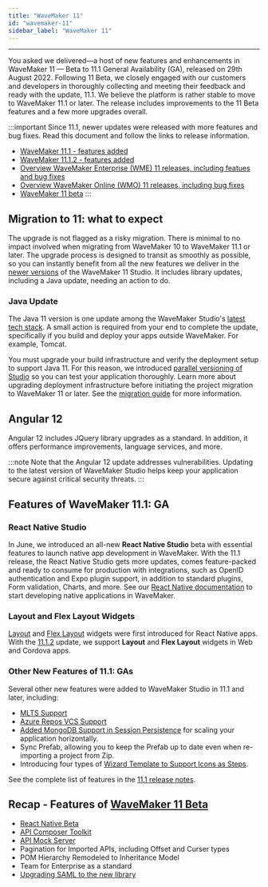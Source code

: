 ```yaml
---
title: "WaveMaker 11"
id: "wavemaker-11"
sidebar_label: "WaveMaker 11"
---
```

---

You asked we delivered—a host of new features and enhancements in WaveMaker 11 — Beta to 11.1 General Availability (GA), released on 29th August 2022. Following 11 Beta, we closely engaged with our customers and developers in thoroughly collecting and meeting their feedback and ready with the update, 11.1. We believe the platform is rather stable to move to WaveMaker 11.1 or later. The release includes improvements to the 11 Beta features and a few more upgrades overall.

:::important
Since 11.1, newer updates were released with more features and bug fixes. Read this document and follow the links to release information.

- [WaveMaker 11.1 - features added](/learn/wavemaker-release-notes/v11-1-0) 
- [WaveMaker 11.1.2 - features added](/learn/wavemaker-release-notes/v11-1-2) 
- [Overview WaveMaker Enterprise (WME) 11 releases, including featues and bug fixes](/learn/enterprise-release-notes#wavemaker-enterprise-v11x) 
- [Overview WaveMaker Online (WMO) 11 releases, including bug fixes](/learn/wavemaker-release-notes#wavemaker-online-v11x)
- [WaveMaker 11 beta](/learn/app-development/wavemaker-overview/wavemaker-11-beta)
:::

## Migration to 11: what to expect

The upgrade is not flagged as a risky migration. There is minimal to no impact involved when migrating from WaveMaker 10 to WaveMaker 11.1 or later. The upgrade process is designed to transit as smoothly as possible, so you can instantly benefit from all the new features we deliver in the [newer versions](/learn/wavemaker-release-notes#wavemaker-online-v11x) of the WaveMaker 11 Studio. It includes library updates, including a Java update, needing an action to do.

### Java Update

The Java 11 version is one update among the WaveMaker Studio's [latest tech stack](/learn/wavemaker-release-notes#technology-stack). A small action is required from your end to complete the update, specifically if you build and deploy your apps outside WaveMaker. For example, Tomcat. 

You must upgrade your build infrastructure and verify the deployment setup to support Java 11. For this reason, we introduced [parallel versioning of Studio](/learn/app-development/wavemaker-overview/wavemaker-11-beta#multi-version-studio) so you can test your application thoroughly. Learn more about upgrading deployment infrastructure before initiating the project migration to WaveMaker 11 or later. See the [migration guide](/learn/how-tos/upgrade-guide-wavemaker-10-to-11) for more information.

## Angular 12

Angular 12 includes JQuery library upgrades as a standard. In addition, it offers performance improvements, language services, and more. 

:::note
Note that the Angular 12 update addresses vulnerabilities. Updating to the latest version of WaveMaker Studio helps keep your application secure against critical security threats. 
:::

## Features of WaveMaker 11.1: GA

### React Native Studio

In June, we introduced an all-new **React Native Studio** beta with essential features to launch native app development in WaveMaker. With the 11.1 release, the React Native Studio gets more updates, comes feature-packed and ready to consume for production with integrations, such as OpenID authentication and Expo plugin support, in addition to standard plugins, Form validation, Charts, and more. See our [React Native documentation](/learn/react-native/react-native) to start developing native applications in WaveMaker.

### Layout and Flex Layout Widgets

[Layout](/learn/app-development/widgets/container/layout) and [Flex Layout](/learn/app-development/widgets/container/flex-layout) widgets were first introduced for React Native apps. With the [11.1.2](/learn/wavemaker-release-notes/v11-1-2) update, we support **Layout** and **Flex Layout** widgets in Web and Cordova apps.

### Other New Features of 11.1: GAs

Several other new features were added to WaveMaker Studio in 11.1 and later, including: 

- [MLTS Support](/learn/how-tos/configure-mtls-in-wmapp)
- [Azure Repos VCS Support](/learn/how-tos/azure-repos-vcs)
- [Added MongoDB Support in Session Persistence](/learn/app-development/app-security/session-persistence#mongo-db) for scaling your application horizontally.
- Sync Prefab, allowing you to keep the Prefab up to date even when re-importing a project from Zip.
- Introducing four types of [Wizard Template to Support Icons as Steps](learn/how-tos/wizard-layout).

See the complete list of features in the [11.1 release notes](/learn/wavemaker-release-notes/v11-1-0).

## Recap - Features of [WaveMaker 11 Beta](/learn/app-development/wavemaker-overview/wavemaker-11-beta)

- [React Native Beta](/learn/app-development/wavemaker-overview/wavemaker-11-beta#introducing-react-native-in-wavemaker)
- [API Composer Toolkit](/learn/app-development/wavemaker-overview/wavemaker-11-beta#api-composer-toolkit)
- [API Mock Server](/learn/app-development/services/api-mock-server)
- Pagination for Imported APIs, including Offset and Curser types
- POM Hierarchy Remodeled to Inheritance Model
- Team for Enterprise as a standard
- [Upgrading SAML to the new library](/learn/app-development/wavemaker-overview/wavemaker-11-beta#upgrading-saml-to-new-library)

